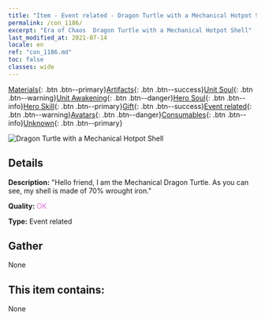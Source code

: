 ```yaml
---
title: "Item - Event related - Dragon Turtle with a Mechanical Hotpot Shell"
permalink: /con_1186/
excerpt: "Era of Chaos  Dragon Turtle with a Mechanical Hotpot Shell"
last_modified_at: 2021-07-14
locale: en
ref: "con_1186.md"
toc: false
classes: wide
---
```

 [Materials](/Items/){: .btn .btn--primary}[Artifacts](/Items/Artifacts/){: .btn .btn--success}[Unit Soul](/Items/UnitSoul/){: .btn .btn--warning}[Unit Awakening](/Items/UnitAwakening/){: .btn .btn--danger}[Hero Soul](/Items/HeroSoul/){: .btn .btn--info}[Hero Skill](/Items/HeroSkill/){: .btn .btn--primary}[Gift](/Items/Gift/){: .btn .btn--success}[Event related](/Items/Events/){: .btn .btn--warning}[Avatars](/Items/Avatars/){: .btn .btn--danger}[Consumables](/Items/Consumables/){: .btn .btn--info}[Unknown](/Items/Unknown/){: .btn .btn--primary}

 ![Dragon Turtle with a Mechanical Hotpot Shell](/images/t/i_81512231.png)

## Details
 **Description:** \"Hello friend, I am the Mechanical Dragon Turtle. As you can see, my shell is made of 70% wrought iron.\"

 **Quality:** <span style="color: #DA70D6">OK</span>

 **Type:** Event related

## Gather

  None

## This item contains:

  None

